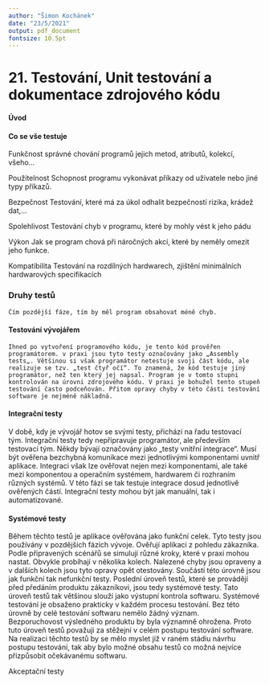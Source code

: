 ```yaml
---
author: "Šimon Kochánek"
date: "23/5/2021"
output: pdf_document
fontsize: 10.5pt
---
```


<style type="text/css">
  body{
    font-size: 10.5pt;
  }
</style>

# 21. Testování, Unit testování a dokumentace zdrojového kódu

#### Úvod

#### Co se vše testuje

Funkčnost 
správné chování programů jejich metod, atributů, kolekcí, všeho…

Použitelnost 
Schopnost programu vykonávat příkazy od uživatele nebo jiné typy příkazů.

Bezpečnost 
Testování, které má za úkol odhalit bezpečností rizika, krádež dat,…

Spolehlivost
Testování chyb v programu, které by mohly vést k jeho pádu

Výkon 
Jak se program chová při náročných akcí, které by neměly omezit jeho funkce.

Kompatibilita 
Testování na rozdílných hardwarech, zjištění minimálních hardwarových specifikacích

### Druhy testů

    Čím pozdější fáze, tím by měl program obsahovat méně chyb.

#### Testování vývojářem

    Ihned po vytvoření programového kódu, je tento kód prověřen programátorem. v praxi jsou tyto testy označovány jako „Assembly tests„. Většinou si však programátor netestuje svoji část kódu, ale realizuje se tzv. „test čtyř očí“. To znamená, že kód testuje jiný programátor, než ten který jej napsal. Program je v tomto stupni kontrolován na úrovni zdrojového kódu. V praxi je bohužel tento stupeň testování často podceňován. Přitom opravy chyby v této části testování software je nejméně nákladná. 

#### Integrační testy

V době, kdy je vývojář hotov se svými testy, přichází na řadu testovací tým. Integrační testy tedy nepřipravuje programátor, ale především testovací tým. Někdy bývají označovány jako „testy vnitřní integrace“. Musí být ověřena bezchybná komunikace mezi jednotlivými komponentami uvnitř aplikace. Integraci však lze ověřovat nejen mezi komponentami, ale také mezi komponentou a operačním systémem, hardwarem či rozhraním různých systémů. V této fázi se tak testuje integrace dosud jednotlivě ověřených částí. Integrační testy mohou být jak manuální, tak i automatizované.

#### Systémové testy

Během těchto testů je aplikace ověřována jako funkční celek. Tyto testy jsou používány v pozdějších fázích vývoje. Ověřují aplikaci z pohledu zákazníka. Podle připravených scénářů se simulují různé kroky, které v praxi mohou nastat. Obvykle probíhají v několika kolech. Nalezené chyby jsou opraveny a v dalších kolech jsou tyto opravy opět otestovány. Součástí této úrovně jsou jak funkční tak nefunkční testy. Poslední úroveň testů, které se provádějí před předáním produktu zákazníkovi, jsou tedy systémové testy. Tato úroveň testů tak většinou slouží jako výstupní kontrola softwaru. Systémové testování je obsaženo prakticky v každém procesu testování. Bez této úrovně by celé testování softwaru nemělo žádný význam. Bezporuchovost výsledného produktu by byla významně ohrožena. Proto tuto úroveň testů považuji za stěžejní v celém postupu testování software. Na realizaci těchto testů by se mělo myslet již v raném stádiu návrhu postupu testování, tak aby bylo možné obsahu testů co možná nejvíce přizpůsobit očekávanému softwaru.




Akceptační testy